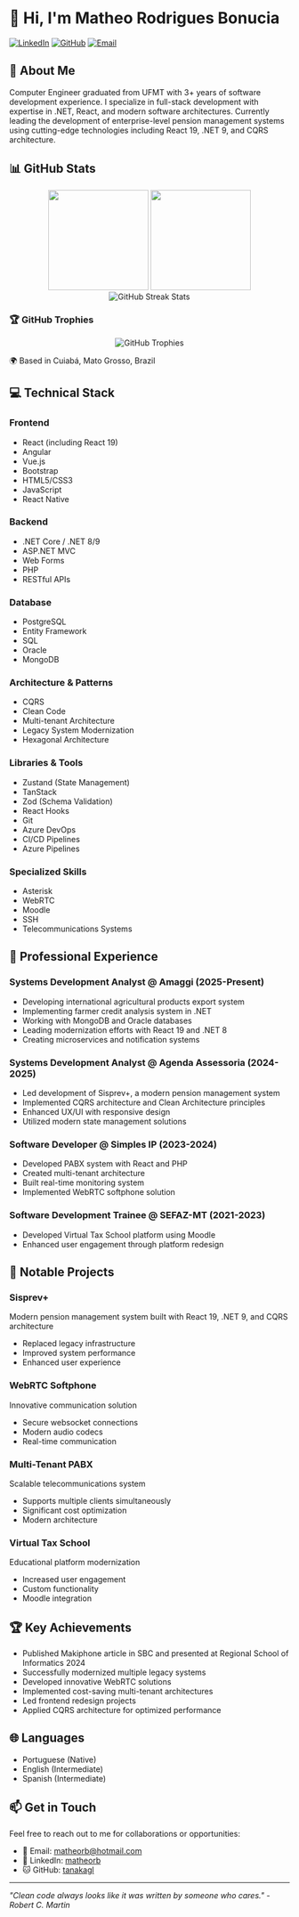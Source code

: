 # 👋 Hi, I'm Matheo Rodrigues Bonucia

[![LinkedIn](https://img.shields.io/badge/LinkedIn-matheorb-blue?style=flat-square&logo=linkedin)](https://linkedin.com/in/matheorb)
[![GitHub](https://img.shields.io/badge/GitHub-tanakagl-black?style=flat-square&logo=github)](https://github.com/tanakagl)
[![Email](https://img.shields.io/badge/Email-matheorb%40hotmail.com-red?style=flat-square&logo=microsoft-outlook)](mailto:matheorb@hotmail.com)

## 🚀 About Me

Computer Engineer graduated from UFMT with 3+ years of software development experience. I specialize in full-stack development with expertise in .NET, React, and modern software architectures. Currently leading the development of enterprise-level pension management systems using cutting-edge technologies including React 19, .NET 9, and CQRS architecture.

## 📊 GitHub Stats

<div align="center">
  <img height="180em" src="https://github-readme-stats.vercel.app/api?username=tanakagl&show_icons=true&theme=tokyonight&include_all_commits=true&count_private=true"/>
  <img height="180em" src="https://github-readme-stats.vercel.app/api/top-langs/?username=tanakagl&layout=compact&langs_count=7&theme=tokyonight"/>
</div>

<div align="center">
  <img src="https://github-readme-streak-stats.herokuapp.com/?user=tanakagl&theme=tokyonight" alt="GitHub Streak Stats"/>
</div>

### 🏆 GitHub Trophies
<div align="center">
  <img src="https://github-profile-trophy.vercel.app/?username=tanakagl&theme=tokyonight&row=1&column=6" alt="GitHub Trophies"/>
</div>

🌍 Based in Cuiabá, Mato Grosso, Brazil

## 💻 Technical Stack

### Frontend
- React (including React 19)
- Angular
- Vue.js
- Bootstrap
- HTML5/CSS3
- JavaScript
- React Native

### Backend
- .NET Core / .NET 8/9
- ASP.NET MVC
- Web Forms
- PHP
- RESTful APIs

### Database
- PostgreSQL
- Entity Framework
- SQL
- Oracle
- MongoDB

### Architecture & Patterns
- CQRS
- Clean Code
- Multi-tenant Architecture
- Legacy System Modernization
- Hexagonal Architecture

### Libraries & Tools
- Zustand (State Management)
- TanStack
- Zod (Schema Validation)
- React Hooks
- Git
- Azure DevOps
- CI/CD Pipelines
- Azure Pipelines
  
### Specialized Skills
- Asterisk
- WebRTC
- Moodle
- SSH
- Telecommunications Systems

## 🏢 Professional Experience

### Systems Development Analyst @ Amaggi (2025-Present)
- Developing international agricultural products export system
- Implementing farmer credit analysis system in .NET
- Working with MongoDB and Oracle databases
- Leading modernization efforts with React 19 and .NET 8
- Creating microservices and notification systems

### Systems Development Analyst @ Agenda Assessoria (2024-2025)
- Led development of Sisprev+, a modern pension management system
- Implemented CQRS architecture and Clean Architecture principles
- Enhanced UX/UI with responsive design
- Utilized modern state management solutions

### Software Developer @ Simples IP (2023-2024)
- Developed PABX system with React and PHP
- Created multi-tenant architecture
- Built real-time monitoring system
- Implemented WebRTC softphone solution

### Software Development Trainee @ SEFAZ-MT (2021-2023)
- Developed Virtual Tax School platform using Moodle
- Enhanced user engagement through platform redesign

## 🎯 Notable Projects

### Sisprev+
Modern pension management system built with React 19, .NET 9, and CQRS architecture
- Replaced legacy infrastructure
- Improved system performance
- Enhanced user experience

### WebRTC Softphone
Innovative communication solution
- Secure websocket connections
- Modern audio codecs
- Real-time communication

### Multi-Tenant PABX
Scalable telecommunications system
- Supports multiple clients simultaneously
- Significant cost optimization
- Modern architecture

### Virtual Tax School
Educational platform modernization
- Increased user engagement
- Custom functionality
- Moodle integration

## 🏆 Key Achievements

- Published Makiphone article in SBC and presented at Regional School of Informatics 2024
- Successfully modernized multiple legacy systems
- Developed innovative WebRTC solutions
- Implemented cost-saving multi-tenant architectures
- Led frontend redesign projects
- Applied CQRS architecture for optimized performance

## 🌐 Languages

- Portuguese (Native)
- English (Intermediate)
- Spanish (Intermediate)

## 📫 Get in Touch

Feel free to reach out to me for collaborations or opportunities:
- 📧 Email: matheorb@hotmail.com
- 💼 LinkedIn: [matheorb](https://linkedin.com/in/matheorb)
- 🐱 GitHub: [tanakagl](https://github.com/tanakagl)

---

*"Clean code always looks like it was written by someone who cares." - Robert C. Martin*
